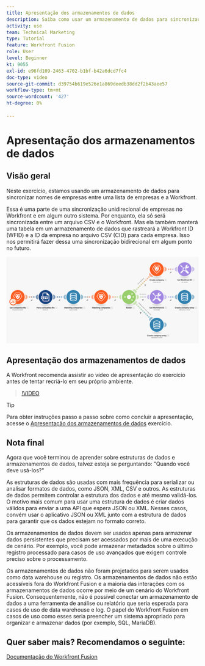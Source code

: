 ```yaml
---
title: Apresentação dos armazenamentos de dados
description: Saiba como usar um armazenamento de dados para sincronizar nomes de empresas entre uma lista de empresas e a Workfront usando [!DNL Adobe Workfront Fusion].
activity: use
team: Technical Marketing
type: Tutorial
feature: Workfront Fusion
role: User
level: Beginner
kt: 9055
exl-id: e96fd109-2463-4702-b1bf-b42a6dcd7fc4
doc-type: video
source-git-commit: d39754b619e526e1a869deedb38dd2f2b43aee57
workflow-type: tm+mt
source-wordcount: '427'
ht-degree: 0%

---
```


# Apresentação dos armazenamentos de dados

## Visão geral

Neste exercício, estamos usando um armazenamento de dados para sincronizar nomes de empresas entre uma lista de empresas e a Workfront.

Essa é uma parte de uma sincronização unidirecional de empresas no Workfront e em algum outro sistema. Por enquanto, ela só será sincronizada entre um arquivo CSV e o Workfront. Mas ela também manterá uma tabela em um armazenamento de dados que rastreará a Workfront ID (WFID) e a ID da empresa no arquivo CSV (CID) para cada empresa. Isso nos permitirá fazer dessa uma sincronização bidirecional em algum ponto no futuro.

![Uma imagem de um cenário do Fusion](assets/data-structures-and-data-stores-2.png)

## Apresentação dos armazenamentos de dados

A Workfront recomenda assistir ao vídeo de apresentação do exercício antes de tentar recriá-lo em seu próprio ambiente.

>[!VIDEO](https://video.tv.adobe.com/v/335296/?quality=12)

>[!TIP]
>
>Para obter instruções passo a passo sobre como concluir a apresentação, acesse o [Apresentação dos armazenamentos de dados](https://experienceleague.adobe.com/docs/workfront-learn/tutorials-workfront/fusion/exercises/data-stores.html?lang=en) exercício.


## Nota final

Agora que você terminou de aprender sobre estruturas de dados e armazenamentos de dados, talvez esteja se perguntando: &quot;Quando você deve usá-los?&quot;

As estruturas de dados são usadas com mais frequência para serializar ou analisar formatos de dados, como JSON, XML, CSV e outros. As estruturas de dados permitem controlar a estrutura dos dados e até mesmo validá-los. O motivo mais comum para usar uma estrutura de dados é criar dados válidos para enviar a uma API que espera JSON ou XML. Nesses casos, convém usar o aplicativo JSON ou XML junto com a estrutura de dados para garantir que os dados estejam no formato correto.

Os armazenamentos de dados devem ser usados apenas para armazenar dados persistentes que precisam ser acessados por mais de uma execução de cenário. Por exemplo, você pode armazenar metadados sobre o último registro processado para casos de uso avançados que exigem controle preciso sobre o processamento.

Os armazenamentos de dados não foram projetados para serem usados como data warehouse ou registro. Os armazenamentos de dados não estão acessíveis fora do Workfront Fusion e a maioria das interações com os armazenamentos de dados ocorre por meio de um cenário do Workfront Fusion. Consequentemente, não é possível conectar um armazenamento de dados a uma ferramenta de análise ou relatório que seria esperada para casos de uso de data warehouse e log. O papel do Workfront Fusion em casos de uso como esses seria preencher um sistema apropriado para organizar e armazenar dados (por exemplo, SQL, MariaDB).

## Quer saber mais? Recomendamos o seguinte:

[Documentação do Workfront Fusion](https://experienceleague.adobe.com/docs/workfront/using/adobe-workfront-fusion/workfront-fusion-2.html?lang=en)
